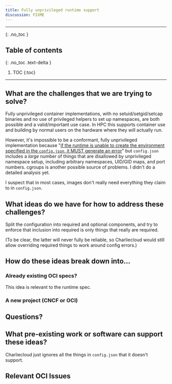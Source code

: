 ```yaml
---
title: Fully unprivileged runtime support
discussion: FIXME
---
```


---

{: .no_toc }

## Table of contents
{: .no_toc .text-delta }

1. TOC
{:toc}

---

## What are the challenges that we are trying to solve?

Fully unprivileged container implementations, with no setuid/setgid/setcap
binaries and no use of privileged helpers to set up namespaces, are both
possible and a valid/important use case. In HPC this supports container use
and building by normal users on the hardware where they will actually run.

However, it's impossible to be a conformant, fully unprivileged implementation
because "[if the runtime is unable to create the environment specified in the
`config.json`, it MUST generate an error][1]" but `config.json` includes a
*large* number of things that are disallowed by unprivileged namespace setup,
including arbitrary namespaces, UID/GID maps, and port numbers. cgroups is
another possible source of problems. I didn't do a detailed analysis yet.

I suspect that in most cases, images don't really need everything they claim
to in `config.json`.

[1]: https://github.com/opencontainers/runtime-spec/blob/master/runtime.md#lifecycle

## What ideas do we have for how to address these challenges?

Split the configuration into required and optional components, and try to
enforce that inclusion into required is only things that really are required.

(To be clear, the latter will never fully be reliable, so Charliecloud would
still allow overriding required things to work around config errors.)

## How do these ideas break down into...

### Already existing OCI specs?

This idea is relevant to the runtime spec.

### A new project (CNCF or OCI)


## Questions?


## What pre-existing work or software can support these ideas?

Charliecloud just ignores all the things in `config.json` that it doesn't
support.

## Relevant OCI Issues
